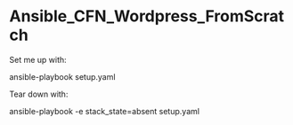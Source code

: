 # Ansible_CFN_Wordpress_FromScratch

Set me up with:

ansible-playbook setup.yaml

Tear down with:

ansible-playbook -e stack_state=absent setup.yaml

